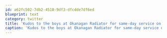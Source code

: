 ```yaml
---
id: a62fc502-7db2-4510-9df3-dfcdde7df6ed
blueprint: text
category: twitter
title: 'Kudos to the boys at Okanagan Radiator for same-day service on my leaky #LandCruiser fuel tank!'
caption: 'Kudos to the boys at Okanagan Radiator for same-day service on my leaky <span class="hashtag hashtag_local">#<a href="http://tweettemp.darylchymko.ca/?tag=landcruiser">LandCruiser</a> fuel tank!'
---
```

